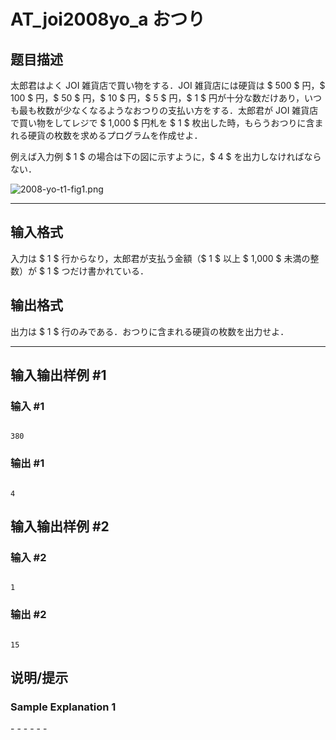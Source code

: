 # AT_joi2008yo_a おつり

## 题目描述

[problemUrl]: https://atcoder.jp/contests/joi2008yo/tasks/joi2008yo_a

太郎君はよく JOI 雑貨店で買い物をする．JOI 雑貨店には硬貨は $ 500 $ 円，$ 100 $ 円，$ 50 $ 円，$ 10 $ 円，$ 5 $ 円，$ 1 $ 円が十分な数だけあり，いつも最も枚数が少なくなるようなおつりの支払い方をする．太郎君が JOI 雑貨店で買い物をしてレジで $ 1\,000 $ 円札を $ 1 $ 枚出した時，もらうおつりに含まれる硬貨の枚数を求めるプログラムを作成せよ．

例えば入力例 $ 1 $ の場合は下の図に示すように，$ 4 $ を出力しなければならない．

![2008-yo-t1-fig1.png](https://cdn.luogu.com.cn/upload/vjudge_pic/AT_joi2008yo_a/c47e71f78df988adefd10395fc81ac52c2c603c4.png)

- - - - - -

## 输入格式

入力は $ 1 $ 行からなり，太郎君が支払う金額（$ 1 $ 以上 $ 1\,000 $ 未満の整数）が $ 1 $ つだけ書かれている．

## 输出格式

出力は $ 1 $ 行のみである．おつりに含まれる硬貨の枚数を出力せよ．

- - - - - -

## 输入输出样例 #1

### 输入 #1

```
380
```

### 输出 #1

```
4
```

## 输入输出样例 #2

### 输入 #2

```
1
```

### 输出 #2

```
15
```

## 说明/提示

### Sample Explanation 1

\- - - - - -